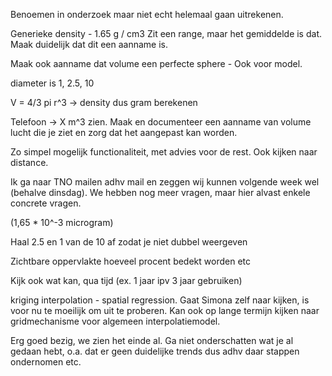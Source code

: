 Benoemen in onderzoek maar niet echt helemaal gaan uitrekenen.

Generieke density - 1.65 g / cm3
Zit een range, maar het gemiddelde is dat. Maak duidelijk dat dit een aanname is.

Maak ook aanname dat volume een perfecte sphere - Ook voor model.

diameter is 1, 2.5, 10

V = 4/3 pi r^3 -> density dus gram berekenen

Telefoon -> X m^3 zien. Maak en documenteer een aanname van volume lucht die je ziet en zorg dat het aangepast kan worden.


Zo simpel mogelijk functionaliteit, met advies voor de rest. Ook kijken naar distance.

Ik ga naar TNO mailen adhv mail en zeggen wij kunnen volgende week wel (behalve dinsdag). We hebben nog meer vragen, maar hier alvast enkele concrete vragen.

(1,65 * 10^-3 microgram)

Haal 2.5 en 1 van de 10 af zodat je niet dubbel weergeven

Zichtbare oppervlakte hoeveel procent bedekt worden etc

Kijk ook wat kan, qua tijd (ex. 1 jaar ipv 3 jaar gebruiken)

kriging interpolation - spatial regression. Gaat Simona zelf naar kijken, is voor nu te moeilijk om uit te proberen. Kan ook op lange termijn kijken naar gridmechanisme voor algemeen interpolatiemodel.

Erg goed bezig, we zien het einde al. Ga niet onderschatten wat je al gedaan hebt, o.a. dat er geen duidelijke trends dus adhv daar stappen ondernomen etc.


